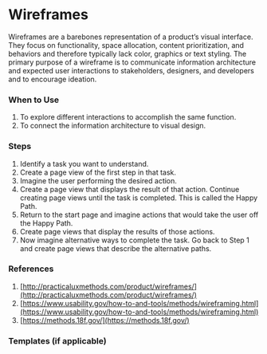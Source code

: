 # Wireframes

Wireframes are a barebones representation of a product’s visual interface. They focus on functionality, space allocation, content prioritization, and behaviors and therefore typically lack color, graphics or text styling. The primary purpose of a wireframe is to communicate information architecture and expected user interactions to stakeholders, designers, and developers and to encourage ideation.

### When to Use

1. To explore different interactions to accomplish the same function.
2. To connect the information architecture to visual design.

### Steps

1. Identify a task you want to understand.
2. Create a page view of the first step in that task.
3. Imagine the user performing the desired action.
4. Create a page view that displays the result of that action. Continue creating page views until the task is completed. This is called the Happy Path.
5. Return to the start page and imagine actions that would take the user off the Happy Path.
6. Create page views that display the results of those actions.
7. Now imagine alternative ways to complete the task. Go back to Step 1 and create page views that describe the alternative paths.

### References

1. [http://practicaluxmethods.com/product/wireframes/](http://practicaluxmethods.com/product/wireframes/)
2. [https://www.usability.gov/how-to-and-tools/methods/wireframing.html](https://www.usability.gov/how-to-and-tools/methods/wireframing.html)
3. [https://methods.18f.gov/](https://methods.18f.gov/)

### Templates \(if applicable\)



